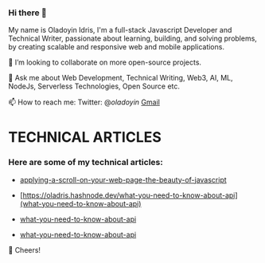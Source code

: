 ### Hi there 👋
My name is Oladoyin Idris, I'm a full-stack Javascript Developer and Technical Writer, passionate about learning, building, and solving problems, by creating scalable and responsive web and mobile applications.


👯 I’m looking to collaborate on more open-source projects.

💬 Ask me about Web Development, Technical Writing, Web3, AI, ML, NodeJs, Serverless Technologies, Open Source etc.

📫 How to reach me:
 Twitter: @_oladoyin_ [Gmail](idrisatolagbe92@gmail.com)

# TECHNICAL ARTICLES

### Here are some of my technical articles:

* [applying-a-scroll-on-your-web-page-the-beauty-of-javascript](https://oladris.hashnode.dev/applying-a-scroll-on-your-web-page-the-beauty-of-javascript)

* [https://oladris.hashnode.dev/what-you-need-to-know-about-api](what-you-need-to-know-about-api)

* [what-you-need-to-know-about-api](https://dev.to/oladris/python-programming-for-aspiring-devops-engineer-beginners-guide-gc7)

* [what-you-need-to-know-about-api](https://dev.to/oladris/how-to-deploy-your-code-with-aws-s3-devops-basics-3pkh)


🥂 Cheers!


 
